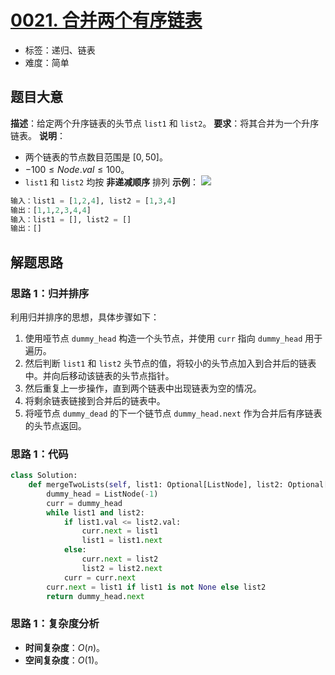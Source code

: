 # [0021. 合并两个有序链表](https://leetcode.cn/problems/merge-two-sorted-lists/)
- 标签：递归、链表
- 难度：简单
## 题目大意
**描述**：给定两个升序链表的头节点 `list1` 和 `list2`。
**要求**：将其合并为一个升序链表。
**说明**：
- 两个链表的节点数目范围是 $[0, 50]$。
- $-100 \le Node.val \le 100$。
- `list1` 和 `list2` 均按 **非递减顺序** 排列
**示例**：
![](https://assets.leetcode.com/uploads/2020/10/03/merge_ex1.jpg)
```python
输入：list1 = [1,2,4], list2 = [1,3,4]
输出：[1,1,2,3,4,4]
输入：list1 = [], list2 = []
输出：[]
```
## 解题思路
### 思路 1：归并排序
利用归并排序的思想，具体步骤如下：
1. 使用哑节点 `dummy_head` 构造一个头节点，并使用 `curr` 指向 `dummy_head` 用于遍历。
2. 然后判断 `list1` 和 `list2` 头节点的值，将较小的头节点加入到合并后的链表中。并向后移动该链表的头节点指针。
3. 然后重复上一步操作，直到两个链表中出现链表为空的情况。
4. 将剩余链表链接到合并后的链表中。
5. 将哑节点 `dummy_dead` 的下一个链节点 `dummy_head.next` 作为合并后有序链表的头节点返回。
### 思路 1：代码
```python
class Solution:
    def mergeTwoLists(self, list1: Optional[ListNode], list2: Optional[ListNode]) -> Optional[ListNode]:
        dummy_head = ListNode(-1)
        curr = dummy_head
        while list1 and list2:
            if list1.val <= list2.val:
                curr.next = list1
                list1 = list1.next
            else:
                curr.next = list2
                list2 = list2.next
            curr = curr.next
        curr.next = list1 if list1 is not None else list2
        return dummy_head.next
```
### 思路 1：复杂度分析
- **时间复杂度**：$O(n)$。
- **空间复杂度**：$O(1)$。
